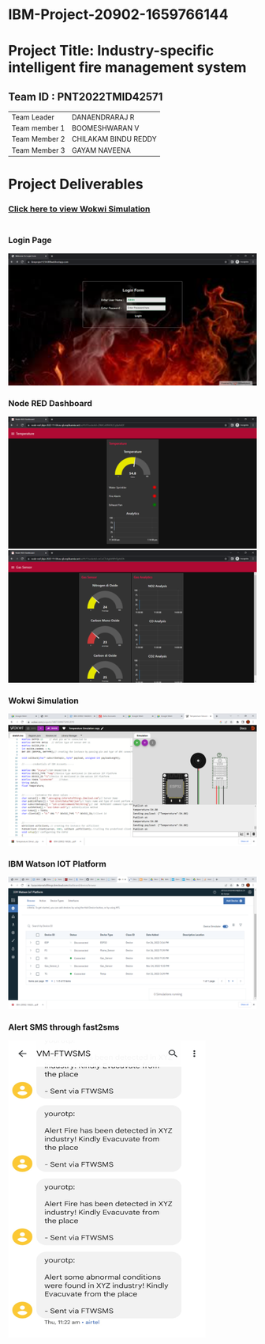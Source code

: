 # IBM-Project-20902-1659766144

<html>
<body>

<h1>Project Title: Industry-specific intelligent fire management system</h1>


<h2>Team ID : PNT2022TMID42571</h2>

<table>
<tr>
<td>Team Leader</td> <td>DANAENDRARAJ R</td>
</tr>
<tr>
<td>Team member 1  </td><td> BOOMESHWARAN V</td>
</tr>
<tr>
<td>Team Member 2</td>
<td> CHILAKAM BINDU REDDY</td>
<tr>
<td>Team Member 3</td>
<td> GAYAM NAVEENA</td>
</table>

<h1>Project Deliverables</h1>
<h3>
<a href="https://wokwi.com/projects/348733898750952019">Click here to view Wokwi Simulation</a><br><br>
</h3>
<h3>Login Page </h3>
<img src="https://github.com/Danaendraraj-R/Industry-Specific-Intelligent-Fire-Management-System-PBL/blob/main/Final%20Deliverables/Project%20Screenshots/Node-RED%20Dashboard%20-%20Google%20Chrome%2019-11-2022%2013_52_18.png">
<h3> Node RED Dashboard </h3>
<img src="https://github.com/Danaendraraj-R/Industry-Specific-Intelligent-Fire-Management-System-PBL/blob/main/Final%20Deliverables/Project%20Screenshots/Node-RED%20Dashboard%20-%20Google%20Chrome%2019-11-2022%2013_25_30.png">
<img src="https://github.com/Danaendraraj-R/Industry-Specific-Intelligent-Fire-Management-System-PBL/blob/main/Final%20Deliverables/Project%20Screenshots/Node-RED%20Dashboard%20-%20Google%20Chrome%2019-11-2022%2013_25_49.png">
<h3> Wokwi Simulation </h3>
<img src="https://github.com/Danaendraraj-R/Industry-Specific-Intelligent-Fire-Management-System-PBL/blob/main/Final%20Deliverables/Project%20Screenshots/Temperature%20Simulation%20copy%20-%20Wokwi%20Arduino%20and%20ESP32%20Simulator%20-%20Google%20Chrome%2019-11-2022%2013_53_01.png">
<h3> IBM Watson IOT Platform </h3>
<img src="https://github.com/Danaendraraj-R/Industry-Specific-Intelligent-Fire-Management-System-PBL/blob/main/Final%20Deliverables/Project%20Screenshots/IBM%20Watson%20IoT%20Platform%20-%20Google%20Chrome%2019-11-2022%2014_06_11.png">
<h3>Alert SMS through fast2sms </h3>
<img src="https://github.com/Danaendraraj-R/Industry-Specific-Intelligent-Fire-Management-System-PBL/blob/main/Final%20Deliverables/Project%20Screenshots/IMG_20221119_135449.jpg" width="400" height="600">

</body>
</html>
